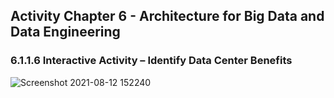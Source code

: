 ## Activity Chapter 6 - Architecture for Big Data and Data Engineering

### 6.1.1.6 Interactive Activity – Identify Data Center Benefits

![Screenshot 2021-08-12 152240](https://user-images.githubusercontent.com/69779014/129155090-51a97031-2b26-45d8-94a3-3c93980225ff.jpg)



